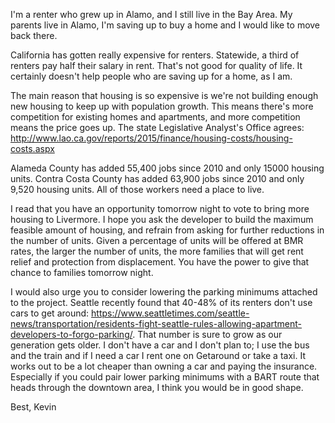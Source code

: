 I'm a renter who grew up in Alamo, and I still live in the Bay Area. My parents live in Alamo, I'm saving up to buy a home and I would like to move back there.

California has gotten really expensive for renters. Statewide, a third of renters pay half their salary in rent. That's not good for quality of life. It certainly doesn't help people who are saving up for a home, as I am.

The main reason that housing is so expensive is we're not building enough new housing to keep up with population growth. This means there's more competition for existing homes and apartments, and more competition means the price goes up. The state Legislative Analyst's Office agrees: http://www.lao.ca.gov/reports/2015/finance/housing-costs/housing-costs.aspx

Alameda County has added 55,400 jobs since 2010 and only 15000 housing units. Contra Costa County has added 63,900 jobs since 2010 and only 9,520 housing units. All of those workers need a place to live.

I read that you have an opportunity tomorrow night to vote to bring more housing to Livermore. I hope you ask the developer to build the maximum feasible amount of housing, and refrain from asking for further reductions in the number of units. Given a percentage of units will be offered at BMR rates, the larger the number of units, the more families that will get rent relief and protection from displacement. You have the power to give that chance to families tomorrow night.

I would also urge you to consider lowering the parking minimums attached to the project. Seattle recently found that 40-48% of its renters don't use cars to get around: https://www.seattletimes.com/seattle-news/transportation/residents-fight-seattle-rules-allowing-apartment-developers-to-forgo-parking/. That number is sure to grow as our generation gets older. I don't have a car and I don't plan to; I use the bus and the train and if I need a car I rent one on Getaround or take a taxi. It works out to be a lot cheaper than owning a car and paying the insurance. Especially if you could pair lower parking minimums with a BART route that heads through the downtown area, I think you would be in good shape.

Best,
Kevin
